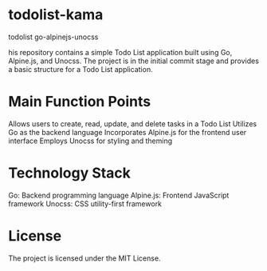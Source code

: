 # todolist-kama
todolist go-alpinejs-unocss

his repository contains a simple Todo List application built using Go, Alpine.js, and Unocss. The project is in the initial commit stage and provides a basic structure for a Todo List application.

# Main Function Points
Allows users to create, read, update, and delete tasks in a Todo List
Utilizes Go as the backend language
Incorporates Alpine.js for the frontend user interface
Employs Unocss for styling and theming
# Technology Stack
Go: Backend programming language
Alpine.js: Frontend JavaScript framework
Unocss: CSS utility-first framework
# License
The project is licensed under the MIT License.
